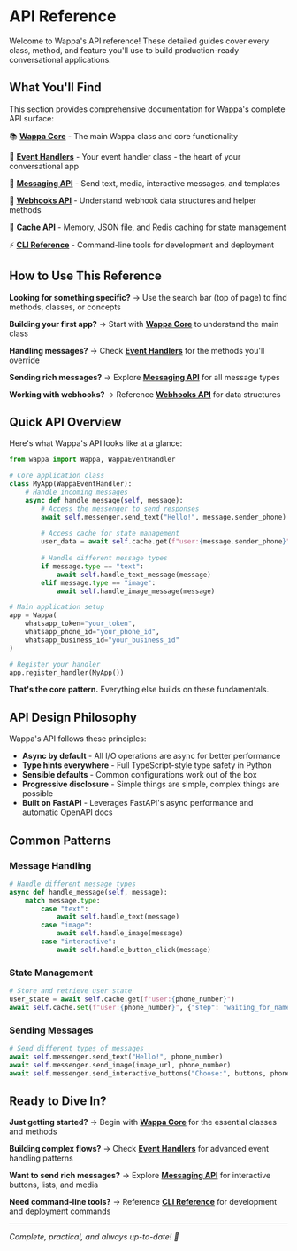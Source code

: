 # API Reference

Welcome to Wappa's API reference! These detailed guides cover every class, method, and feature you'll use to build production-ready conversational applications.

## What You'll Find

This section provides comprehensive documentation for Wappa's complete API surface:

📚 **[Wappa Core](api/wappa-core.md)** - The main Wappa class and core functionality

🎯 **[Event Handlers](api/event-handlers.md)** - Your event handler class - the heart of your conversational app

💬 **[Messaging API](api/messaging.md)** - Send text, media, interactive messages, and templates

🔗 **[Webhooks API](api/webhooks.md)** - Understand webhook data structures and helper methods

💾 **[Cache API](api/cache.md)** - Memory, JSON file, and Redis caching for state management

⚡ **[CLI Reference](api/cli.md)** - Command-line tools for development and deployment

## How to Use This Reference

**Looking for something specific?** → Use the search bar (top of page) to find methods, classes, or concepts

**Building your first app?** → Start with [**Wappa Core**](api/wappa-core.md) to understand the main class

**Handling messages?** → Check [**Event Handlers**](api/event-handlers.md) for the methods you'll override

**Sending rich messages?** → Explore [**Messaging API**](api/messaging.md) for all message types

**Working with webhooks?** → Reference [**Webhooks API**](api/webhooks.md) for data structures

## Quick API Overview

Here's what Wappa's API looks like at a glance:

```python
from wappa import Wappa, WappaEventHandler

# Core application class
class MyApp(WappaEventHandler):
    # Handle incoming messages
    async def handle_message(self, message):
        # Access the messenger to send responses
        await self.messenger.send_text("Hello!", message.sender_phone)
        
        # Access cache for state management
        user_data = await self.cache.get(f"user:{message.sender_phone}")
        
        # Handle different message types
        if message.type == "text":
            await self.handle_text_message(message)
        elif message.type == "image":
            await self.handle_image_message(message)

# Main application setup
app = Wappa(
    whatsapp_token="your_token",
    whatsapp_phone_id="your_phone_id",
    whatsapp_business_id="your_business_id"
)

# Register your handler
app.register_handler(MyApp())
```

**That's the core pattern.** Everything else builds on these fundamentals.

## API Design Philosophy

Wappa's API follows these principles:

- **Async by default** - All I/O operations are async for better performance
- **Type hints everywhere** - Full TypeScript-style type safety in Python
- **Sensible defaults** - Common configurations work out of the box
- **Progressive disclosure** - Simple things are simple, complex things are possible
- **Built on FastAPI** - Leverages FastAPI's async performance and automatic OpenAPI docs

## Common Patterns

### Message Handling
```python
# Handle different message types
async def handle_message(self, message):
    match message.type:
        case "text":
            await self.handle_text(message)
        case "image":
            await self.handle_image(message)  
        case "interactive":
            await self.handle_button_click(message)
```

### State Management
```python
# Store and retrieve user state
user_state = await self.cache.get(f"user:{phone_number}")
await self.cache.set(f"user:{phone_number}", {"step": "waiting_for_name"})
```

### Sending Messages
```python
# Send different types of messages
await self.messenger.send_text("Hello!", phone_number)
await self.messenger.send_image(image_url, phone_number)
await self.messenger.send_interactive_buttons("Choose:", buttons, phone_number)
```

## Ready to Dive In?

**Just getting started?** → Begin with [**Wappa Core**](api/wappa-core.md) for the essential classes and methods

**Building complex flows?** → Check [**Event Handlers**](api/event-handlers.md) for advanced event handling patterns

**Want to send rich messages?** → Explore [**Messaging API**](api/messaging.md) for interactive buttons, lists, and media

**Need command-line tools?** → Reference [**CLI Reference**](api/cli.md) for development and deployment commands

---

*Complete, practical, and always up-to-date! 📖*